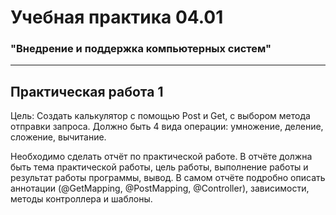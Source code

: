 # Учебная практика 04.01
### "Внедрение и поддержка компьютерных систем"

---

## Практическая работа 1

Цель: Создать калькулятор с помощью Post и Get, с выбором метода отправки запроса. 
Должно быть 4 вида операции: умножение, деление, сложение, вычитание.

Необходимо сделать отчёт по практической работе. В отчёте должна быть тема
практической работы, цель работы, выполнение работы и результат работы программы, вывод.
В самом отчёте подробно описать аннотации (@GetMapping, @PostMapping, @Controller), 
зависимости, методы контроллера и шаблоны.